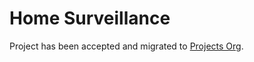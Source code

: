 # Home Surveillance

Project has been accepted and migrated to [Projects Org](https://github.com/96boards-projects/home_surveillance).
